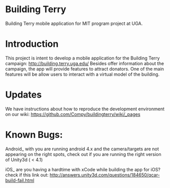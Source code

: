 Building Terry
=============

Building Terry mobile application for MIT program project at UGA.


# Introduction
This project is intent to develop a mobile application for the Building Terry campaign: http://building.terry.uga.edu/
Besides offer information about the campaign, the app will provide features to attract donators. One of the main features will be allow users to interact with a virtual model of the building.

# Updates
We have instructions about how to reproduce the development environment on our wiki:
https://github.com/Compy/buildingterry/wiki/_pages



# Known Bugs:

Android_ with you are running android 4.x and the camera/targets are not appearing on the right spots, check out if you are running the right version of Unity3d ( < 4.1)

iOS_ are you having a hardtime with xCode while building the app for iOS? check if this link out:
http://answers.unity3d.com/questions/184650/qcar-build-fail.html
